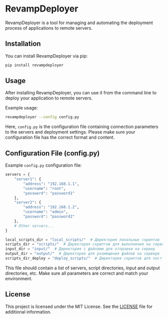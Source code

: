 # RevampDeployer

RevampDeployer is a tool for managing and automating the deployment process of applications to remote servers.

## Installation

You can install RevampDeployer via pip:

```bash
pip install revampdeployer
```

## Usage

After installing RevampDeployer, you can use it from the command line to deploy your application to remote servers.

Example usage:

```bash
revampdeployer --config config.py
```

Here, `config.py` is the configuration file containing connection parameters to the servers and deployment settings. Please make sure your configuration file has the correct format and content.

## Configuration File (config.py)

Example `config.py` configuration file:

```python
servers = {
    "server1": {
        "address": "192.168.1.1",
        "username": "root",
        "password": "password1"
    },
    "server2": {
        "address": "192.168.1.2",
        "username": "admin",
        "password": "password2"
    },
    # Other servers...
}

local_scripts_dir = "local_scripts/"  # Директория локальных скриптов
scripts_dir = "scripts/"  # Директория скриптов для выполнения на сервере
input_dir = "input/"  # Директория с файлами для отправки на сервер
output_dir = "output/"  # Директория для размещения файлов на сервере
scripts_dir_deploy = "deploy_scripts/"  # Директория скриптов для пост-деплой конфигурации
```

This file should contain a list of servers, script directories, input and output directories, etc. Make sure all parameters are correct and match your environment.

## License

This project is licensed under the MIT License. See the [LICENSE](LICENSE) file for additional information.